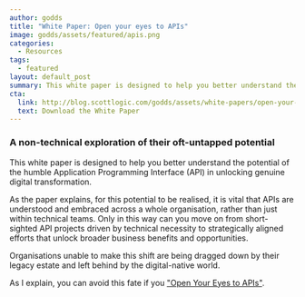 ```yaml
---
author: godds
title: "White Paper: Open your eyes to APIs"
image: godds/assets/featured/apis.png
categories:
  - Resources
tags:
  - featured
layout: default_post
summary: This white paper is designed to help you better understand the potential of the humble Application Programming Interface (API) in unlocking genuine digital transformation.
cta:
  link: http://blog.scottlogic.com/godds/assets/white-papers/open-your-eyes-to-apis.pdf
  text: Download the White Paper
---
```

### A non-technical exploration of their oft-untapped potential
This white paper is designed to help you better understand the potential of the humble Application Programming Interface (API) in unlocking genuine digital transformation.

As the paper explains, for this potential to be realised, it is vital that APIs are understood and embraced across a whole organisation, rather than just within technical teams. Only in this way can you move on from short-sighted API projects driven by technical necessity to strategically aligned efforts that unlock broader business benefits and opportunities.

Organisations unable to make this shift are being dragged down by their legacy estate and left behind by the digital-native world.

As I explain, you can avoid this fate if you ["Open Your Eyes to APIs"]({{site.baseurl}}/godds/assets/white-papers/open-your-eyes-to-apis.pdf).
